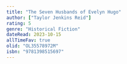 ```yaml
---
title: "The Seven Husbands of Evelyn Hugo"
author: ["Taylor Jenkins Reid"]
rating: 5
genre: "Historical Fiction"
dateRead: 2023-10-15
allTimeFav: true
olid: "OL35578972M"
isbn: "9781398515697"
---
```

